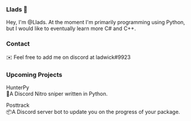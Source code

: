 ### Llads 🐉
Hey, I'm @Llads. At the moment I'm primarily programming using Python, but I would like to eventually learn more C# and C++.

### Contact
✉️ Feel free to add me on discord at ladwick#9923

### Upcoming Projects

HunterPy   
🎁A Discord Nitro sniper written in Python.

Posttrack  
📦A Discord server bot to update you on the progress of your package.
